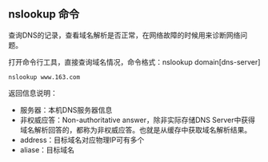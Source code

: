 ##  nslookup 命令

查询DNS的记录，查看域名解析是否正常，在网络故障的时候用来诊断网络问题。

打开命令行工具，直接查询域名情况，命令格式：nslookup domain[dns-server]
```
nslookup www.163.com
```

返回信息说明：
- 服务器：本机DNS服务器信息
- 非权威应答：Non-authoritative answer，除非实际存储DNS Server中获得域名解析回答的，都称为非权威应答。也就是从缓存中获取域名解析结果。
- address：目标域名对应物理IP可有多个
- aliase：目标域名
